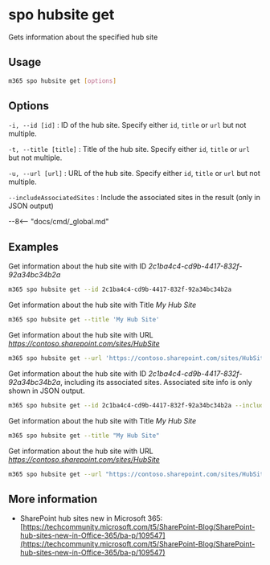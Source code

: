 # spo hubsite get

Gets information about the specified hub site

## Usage

```sh
m365 spo hubsite get [options]
```

## Options

`-i, --id [id]`
: ID of the hub site. Specify either `id`, `title` or `url` but not multiple.

`-t, --title [title]`
: Title of the hub site. Specify either `id`, `title` or `url` but not multiple.

`-u, --url [url]`
: URL of the hub site. Specify either `id`, `title` or `url` but not multiple.

`--includeAssociatedSites`
: Include the associated sites in the result (only in JSON output)

--8<-- "docs/cmd/_global.md"

## Examples

Get information about the hub site with ID _2c1ba4c4-cd9b-4417-832f-92a34bc34b2a_

```sh
m365 spo hubsite get --id 2c1ba4c4-cd9b-4417-832f-92a34bc34b2a
```

Get information about the hub site with Title _My Hub Site_

```sh
m365 spo hubsite get --title 'My Hub Site'
```

Get information about the hub site with URL _https://contoso.sharepoint.com/sites/HubSite_

```sh
m365 spo hubsite get --url 'https://contoso.sharepoint.com/sites/HubSite'
```

Get information about the hub site with ID _2c1ba4c4-cd9b-4417-832f-92a34bc34b2a_, including its associated sites. Associated site info is only shown in JSON output.

```sh
m365 spo hubsite get --id 2c1ba4c4-cd9b-4417-832f-92a34bc34b2a --includeAssociatedSites --output json
```

Get information about the hub site with Title _My Hub Site_

```sh
m365 spo hubsite get --title "My Hub Site"
```

Get information about the hub site with URL _https://contoso.sharepoint.com/sites/HubSite_

```sh
m365 spo hubsite get --url "https://contoso.sharepoint.com/sites/HubSite"
```

## More information

- SharePoint hub sites new in Microsoft 365: [https://techcommunity.microsoft.com/t5/SharePoint-Blog/SharePoint-hub-sites-new-in-Office-365/ba-p/109547](https://techcommunity.microsoft.com/t5/SharePoint-Blog/SharePoint-hub-sites-new-in-Office-365/ba-p/109547)
